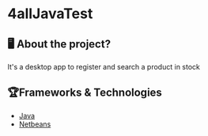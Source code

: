 # 4allJavaTest
## 🖥 About the project?
It's a desktop app to register and search a product in stock

## 🏆Frameworks & Technologies
 - [Java](https://java.com/pt-BR/)
 - [Netbeans](https://netbeans.org/)


